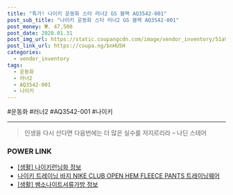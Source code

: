 ```yaml
--- 
title: "특가! 나이키 운동화 스타 러너2 GS 블랙 AQ3542-001" 
post_sub_title: "나이키 운동화 스타 러너2 GS 블랙 AQ3542-001" 
post_money: ₩. 47,500 
post_date: 2020.01.31 
post_img_url: https://static.coupangcdn.com/image/vendor_inventory/51a9/0db11ff5fc2f61812ce9de9934eaa4594c7f5d938efaea060efd95574d7e.jpg 
post_link_url: https://coupa.ng/bnHU5H 
categories: 
  - vendor_inventory 
tags: 
  - 운동화 
  - 러너2 
  - AQ3542-001 
  - 나이키 
--- 
```

  #운동화 #러너2 #AQ3542-001 #나이키 
<hr> 

> 인생을 다시 산다면 다음번에는 더 많은 실수를 저지르리라 – 나딘 스테어 


### POWER LINK

* <a href="https://blog.naver.com/sakai111/221763393289" target="_blank"> [생활] 나이키런닝화 정보 </a>
* <a href="https://blog.naver.com/santokki14/221776875421" target="_blank">나이키 트레이닝 바지 NIKE CLUB OPEN HEM FLEECE PANTS 트레이닝웨어</a>
* <a href="https://blog.naver.com/santokki14/221767141280" target="_blank"> [생활] 쌤소나이트서류가방 정보 </a>
